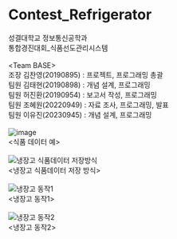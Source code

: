 # Contest_Refrigerator
성결대학교 정보통신공학과</br> 
통합경진대회_식품선도관리시스템</br>
</br>
\<Team BASE></br>
조장 김찬영(20190895) : 프로젝트, 프로그래밍 총괄</br>
팀원 김태현(20190898) : 개념 설계, 프로그래밍</br>
팀원 허진환(20190954) : 보고서 작성, 프로그래밍</br>
팀원 조혜원(20220949) : 자료 조사, 프로그래밍, 발표</br>
팀원 이유진(20230945) : 개념 설계, 프로그래밍</br>
</br>
![image](https://github.com/znantothelimit/Contest_Refrigerator/assets/56341387/b7fc8a7d-15ed-4719-ab95-87ae644270c3)</br>
<식품 데이터 예></br>
</br>
![냉장고 식품데이터 저장방식](https://github.com/znantothelimit/Contest_Refrigerator/assets/56341387/a5eacccf-5c98-4b75-9bf4-75a99ef8f5df)</br>
<냉장고 식품데이터 저장 방식></br>
</br>
![냉장고 동작1](https://github.com/znantothelimit/Contest_Refrigerator/assets/56341387/cb1e44c3-03bd-4869-bf8f-b9efa5a95752)</br>
<냉장고 동작1></br>
</br>
![냉장고 동작2](https://github.com/znantothelimit/Contest_Refrigerator/assets/56341387/affc3702-1f6c-48a7-931e-d48514d875f9)</br>
<냉장고 동작2></br>
